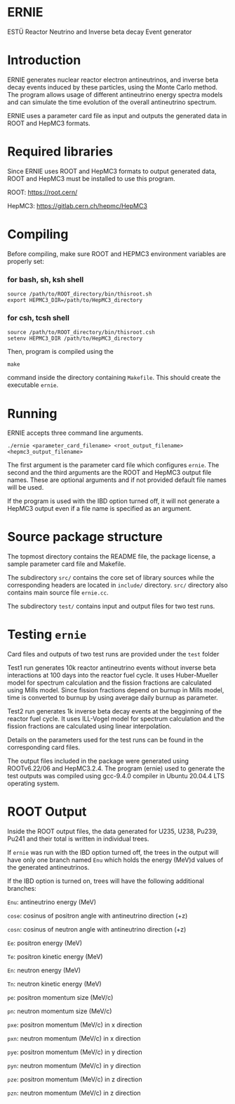 <!--------------------------------------------------------------------------------------------------------------->
# ERNIE
<!--------------------------------------------------------------------------------------------------------------->
ESTÜ Reactor Neutrino and Inverse beta decay Event generator


<!--------------------------------------------------------------------------------------------------------------->
# Introduction
<!--------------------------------------------------------------------------------------------------------------->

ERNIE generates nuclear reactor electron antineutrinos, and inverse beta decay events induced by these particles, using the Monte Carlo method. The program allows usage of different antineutrino energy spectra models and can simulate the time evolution of the overall antineutrino spectrum. 

ERNIE uses a parameter card file as input and outputs the generated data in ROOT and HepMC3 formats.


<!--------------------------------------------------------------------------------------------------------------->
# Required libraries
<!--------------------------------------------------------------------------------------------------------------->

Since ERNIE uses ROOT and HepMC3 formats to output generated data, ROOT and HepMC3 must be installed to use this program.

ROOT: https://root.cern/ 

HepMC3: https://gitlab.cern.ch/hepmc/HepMC3


<!--------------------------------------------------------------------------------------------------------------->
# Compiling
<!--------------------------------------------------------------------------------------------------------------->

Before compiling, make sure ROOT and HEPMC3 environment variables are properly set:

### for bash, sh, ksh shell
```
source /path/to/ROOT_directory/bin/thisroot.sh
export HEPMC3_DIR=/path/to/HepMC3_directory
```
### for csh, tcsh shell
``` 
source /path/to/ROOT_directory/bin/thisroot.csh
setenv HEPMC3_DIR /path/to/HepMC3_directory
```

Then, program is compiled using the 
```
make
```
command inside the directory containing `Makefile`. This should create the executable `ernie`.


<!--------------------------------------------------------------------------------------------------------------->
# Running
<!--------------------------------------------------------------------------------------------------------------->

ERNIE accepts three command line arguments. 
```
./ernie <parameter_card_filename> <root_output_filename> <hepmc3_output_filename>
```
The first argument is the parameter card file which configures `ernie`. The second and the third arguments are the ROOT and HepMC3 output file names. These are optional arguments and if not provided default file names will be used. 

If the program is used with the IBD option turned off, it will not generate a HepMC3 output even if a file name is specified as an argument.


<!--------------------------------------------------------------------------------------------------------------->
# Source package structure
<!--------------------------------------------------------------------------------------------------------------->

The topmost directory contains the README file, the package license, a sample parameter card file and Makefile.

The subdirectory `src/` contains the core set of library sources while
the corresponding headers are located in `include/` directory. `src/` directory also contains main source file `ernie.cc`.

The subdirectory `test/` contains input and output files for two test runs.


<!--------------------------------------------------------------------------------------------------------------->
# Testing `ernie`
<!--------------------------------------------------------------------------------------------------------------->

Card files and outputs of two test runs are provided under the `test` folder

Test1 run generates 10k reactor antineutrino events without inverse beta interactions at 100 days into the reactor fuel cycle. It uses Huber-Mueller model for spectrum calculation and the fission fractions are calculated using Mills model. Since fission fractions depend on burnup in Mills model, time is converted to burnup by using average daily burnup as parameter.

Test2 run generates 1k inverse beta decay events at the begginning of the reactor fuel cycle. It uses ILL-Vogel model for spectrum calculation and the fission fractions are calculated using linear interpolation.

Details on the parameters used for the test runs can be found in the corresponding card files.

The output files included in the package were generated using ROOTv6.22/06 and HepMC3.2.4. The program (ernie) used to generate the test outputs was compiled using gcc-9.4.0 compiler in Ubuntu 20.04.4 LTS operating system.


<!--------------------------------------------------------------------------------------------------------------->
# ROOT Output
<!--------------------------------------------------------------------------------------------------------------->

Inside the ROOT output files, the data generated for U235, U238, Pu239, Pu241 and their total is written in individual trees.

If `ernie` was run with the IBD option turned off, the trees in the output will have only one branch named `Enu` which holds the energy (MeV)d values of the generated antineutrinos.

If the IBD option is turned on, trees will have the following additional branches:

`Enu`: antineutrino energy (MeV)

`cose`: cosinus of positron angle with antineutrino direction (+z) 

`cosn`: cosinus of neutron angle with antineutrino direction (+z)

`Ee`: positron energy (MeV)

`Te`: positron kinetic energy (MeV)

`En`: neutron energy (MeV)

`Tn`: neutron kinetic energy (MeV)

`pe`: positron momentum size (MeV/c)

`pn`: neutron momentum size (MeV/c)

`pxe`: positron momentum (MeV/c) in x direction 

`pxn`: neutron momentum (MeV/c) in x direction 

`pye`: positron momentum (MeV/c) in y direction 

`pyn`: neutron momentum (MeV/c) in y direction

`pze`: positron momentum (MeV/c) in z direction
 
`pzn`: neutron momentum (MeV/c) in z direction

